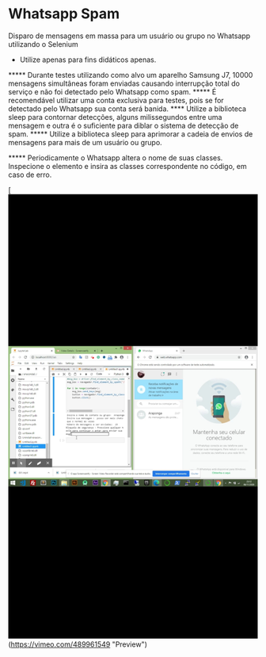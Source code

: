 # Whatsapp Spam 
Disparo de  mensagens em massa para um usuário ou grupo no Whatsapp utilizando o Selenium

* Utilize apenas para fins didáticos apenas.

***** Durante testes utilizando como alvo um aparelho Samsung J7, 10000 mensagens simultâneas  foram enviadas causando interrupção total do serviço e não foi detectado pelo Whatsapp como spam.
***** É recomendável utilizar uma conta exclusiva para testes, pois se for detectado pelo Whatsapp sua conta será banida.
**** Utilize a biblioteca sleep para contornar detecções, alguns milissegundos entre uma mensagem e outra é o suficiente para diblar o sistema de detecção de spam.
***** Utilize a  biblioteca sleep para aprimorar a cadeia de envios de mensagens para mais de um usuário ou grupo.

***** Periodicamente o Whatsapp altera o nome de suas classes. Inspecione o elemento e insira as classes correspondente no código, em caso de erro.

[![Preview](https://raw.githubusercontent.com/thelesson/whatsapp-spam-selenium/master/whats.jpg)(https://vimeo.com/489961549 "Preview")

